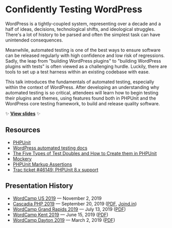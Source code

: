 # Confidently Testing WordPress

WordPress is a tightly-coupled system, representing over a decade and a half of ideas, decisions, technological shifts, and ideological struggles. There's a lot of history to be parsed and often the simplest task can have unintended consequences.

Meanwhile, automated testing is one of the best ways to ensure software can be released regularly with high confidence and low risk of regressions. Sadly, the leap from "building WordPress plugins" to "building WordPress plugins with tests" is often viewed as a challenging hurdle. Luckily, there are tools to set up a test harness within an existing codebase with ease.

This talk introduces the fundamentals of automated testing, especially within the context of WordPress. After developing an understanding why automated testing is so critical, attendees will learn how to begin testing their plugins and themes, using features found both in PHPUnit and the WordPress core testing framework, to build and release quality software.

:sparkles: **[View slides](http://stevegrunwell.github.io/confidently-testing-wordpress)** :sparkles:

## Resources

* [PHPUnit](https://phpunit.de/)
* [WordPress automated testing docs](https://make.wordpress.org/core/handbook/testing/automated-testing/phpunit/)
* [The Five Types of Test Doubles and How to Create them in PHPUnit](https://jmauerhan.wordpress.com/2018/10/04/the-5-types-of-test-doubles-and-how-to-create-them-in-phpunit/)
* [Mockery](http://docs.mockery.io/en/latest/)
* [PHPUnit Markup Assertions](https://github.com/stevegrunwell/phpunit-markup-assertions)
* [Trac ticket #46149: PHPUnit 8.x support](https://core.trac.wordpress.org/ticket/46149)

## Presentation History

* [WordCamp US 2019](https://2019.us.wordcamp.org) — November 2, 2019
* [Cascadia PHP 2019](https://2019.cascadiaphp.com) — September 20, 2019 ([PDF](https://github.com/stevegrunwell/confidently-testing-wordpress/releases/download/cascadia-php-2019/slides.pdf), [Joind.in](https://joind.in/talk/e126f))
* [WordCamp Grand Rapids 2019](https://2019.grandrapids.wordcamp.org) — July 13, 2019 ([PDF](https://github.com/stevegrunwell/confidently-testing-wordpress/releases/download/wordcamp-grand-rapids-2019/slides.pdf))
* [WordCamp Kent 2019](https://2019.kent.wordcamp.org) — June 15, 2019 ([PDF](https://github.com/stevegrunwell/confidently-testing-wordpress/releases/download/wordcamp-kent-2019/slides.pdf))
* [WordCamp Dayton 2019](https://2019.dayton.wordcamp.org) — March 2, 2019 ([PDF](https://github.com/stevegrunwell/confidently-testing-wordpress/releases/download/wordcamp-dayton-2019/slides.pdf))
